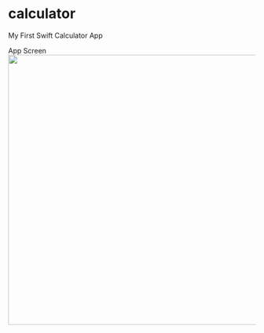 # calculator
My First Swift Calculator App


App Screen 
<img src="![Simulator Screen Shot - iPhone 11 - 2021-06-03 at 18 12 31](https://user-images.githubusercontent.com/55629683/120669336-08676900-c498-11eb-8d9c-a5625c9f3fdc.png)
" height="550" width="600">
